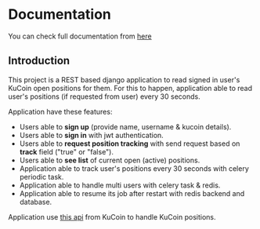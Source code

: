 # Documentation
You can check full documentation from [here]()

## Introduction
This project is a REST based django application to read signed in user's KuCoin open positions for them. For this to happen, application able to read user's positions (if requested from user) every 30 seconds. 

Application have these features:
- Users able to **sign up** (provide name, username & kucoin details).
- Users able to **sign in** with jwt authentication.
- Users able to **request position tracking** with send request based on **track** field ("true" or "false").
- Users able to **see list** of current open (active) positions.
- Application able to track user's positions every 30 seconds with celery periodic task.
- Application able to handle multi users with celery task & redis.
- Application able to resume its job after restart with redis backend and database.

Application use [this api](https://docs.kucoin.com/#list-accounts) from KuCoin to handle KuCoin positions.
